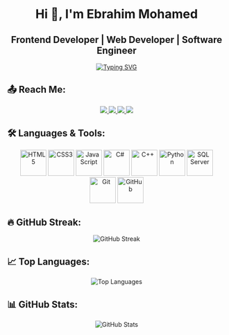 <h1 align="center">Hi 👋, I'm Ebrahim Mohamed</h1>

<h2 align="center">Frontend Developer | Web Developer | Software Engineer</h2>

<p align="center">
  <a href="https://git.io/typing-svg">
    <img src="https://readme-typing-svg.herokuapp.com?size=22&color=36BCF7&center=true&vCenter=true&width=600&lines=I+build+modern+and+responsive+websites;Clean+code+with+creative+design;Turning+ideas+into+reality;Let's+work+together!" alt="Typing SVG" />
  </a>
</p>

## 📤 Reach Me:

<p align="center">
  <a href="https://ebrahimhiggi-portfolio.vercel.app">
    <img src="https://img.shields.io/badge/%20My%20Portfolio-000?style=for-the-badge&logo=vercel&logoColor=white" />
  </a>
  <a href="mailto:ebrahimmo@hotmail.com">
    <img src="https://img.shields.io/badge/%20Email-D14836?style=for-the-badge&logo=gmail&logoColor=white" />
  </a>
  <a href="https://www.linkedin.com/in/ebrahim-mohamed-4a13b3224/">
    <img src="https://img.shields.io/badge/%20LinkedIn-0A66C2?style=for-the-badge&logo=linkedin&logoColor=white" />
  </a>
<a href="https://t.me/Ebrahim_Dev">
  <img src="https://img.shields.io/badge/Telegram-26A5E4?style=for-the-badge&logo=telegram&logoColor=white" />
</a>
</p>

## 🛠️ Languages & Tools:

<p align="center">
  <img src="https://cdn.jsdelivr.net/gh/devicons/devicon/icons/html5/html5-original.svg" alt="HTML5" width="60" height="60"/>
  <img src="https://cdn.jsdelivr.net/gh/devicons/devicon/icons/css3/css3-original.svg" alt="CSS3" width="60" height="60"/>
  <img src="https://cdn.jsdelivr.net/gh/devicons/devicon/icons/javascript/javascript-original.svg" alt="JavaScript" width="60" height="60"/>
  <img src="https://cdn.jsdelivr.net/gh/devicons/devicon/icons/csharp/csharp-original.svg" alt="C#" width="60" height="60"/>
  <img src="https://cdn.jsdelivr.net/gh/devicons/devicon/icons/cplusplus/cplusplus-original.svg" alt="C++" width="60" height="60"/>
  <img src="https://cdn.jsdelivr.net/gh/devicons/devicon/icons/python/python-original.svg" alt="Python" width="60" height="60"/>
  <img src="https://cdn.jsdelivr.net/gh/devicons/devicon/icons/microsoftsqlserver/microsoftsqlserver-plain.svg" alt="SQL Server" width="60" height="60"/>
  <img src="https://cdn.jsdelivr.net/gh/devicons/devicon/icons/git/git-original.svg" alt="Git" width="60" height="60"/>
  <img src="https://cdn.jsdelivr.net/gh/devicons/devicon/icons/github/github-original.svg" alt="GitHub" width="60" height="60"/>
</p>

## 🔥 GitHub Streak:
<p align="center">
  <img src="https://streak-stats.demolab.com?user=EbrahimHiggi&theme=tokyonight&hide_border=true" alt="GitHub Streak" />
</p>

## 📈 Top Languages:
<p align="center">
  <img src="https://github-readme-stats.vercel.app/api/top-langs/?username=EbrahimHiggi&layout=compact&theme=tokyonight&hide_border=true" alt="Top Languages" />
</p>

## 📊 GitHub Stats:
<p align="center">
  <img src="https://github-readme-stats.vercel.app/api?username=EbrahimHiggi&show_icons=true&theme=tokyonight&hide_border=true" alt="GitHub Stats" />
</p>

